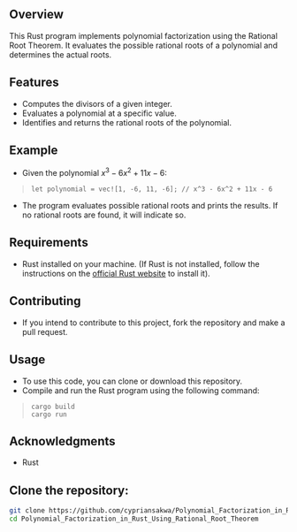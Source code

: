 ## Overview
This Rust program implements polynomial factorization using the Rational Root Theorem. It evaluates the possible rational roots of a polynomial and determines the actual roots.

## Features

- Computes the divisors of a given integer.
- Evaluates a polynomial at a specific value.
- Identifies and returns the rational roots of the polynomial.

## Example
- Given the polynomial $x^3-6x^2+11x-6$:
>```
>let polynomial = vec![1, -6, 11, -6]; // x^3 - 6x^2 + 11x - 6

- The program evaluates possible rational roots and prints the results. If no rational roots are found, it will indicate so.
## Requirements
- Rust installed on your machine. (If Rust is not installed, follow the instructions on the [official Rust website](https://www.rust-lang.org/tools/install) to install it).

## Contributing
  - If you intend to contribute to this project, fork the repository and make a pull request.

## Usage
- To use this code, you can clone or download this repository.
- Compile and run the Rust program using the following command:
>```
>cargo build
>cargo run
## Acknowledgments
- Rust

## Clone the repository:

   ```bash
   git clone https://github.com/cypriansakwa/Polynomial_Factorization_in_Rust_Using_Rational_Root_Theorem.git
   cd Polynomial_Factorization_in_Rust_Using_Rational_Root_Theorem
